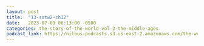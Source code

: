 ```yaml
---
layout: post
title:  "13-sotw2-ch12"
date:   2023-07-09 06:13:00 -0500
categories: the-story-of-the-world-vol-2-the-middle-ages
podcast_link: https://nilbus-podcasts.s3.us-east-2.amazonaws.com/the-well-trained-mind/The%20Story%20of%20the%20World%20Vol.%202%20The%20Middle%20Ages/13-sotw2-ch12.mp3
---
```

